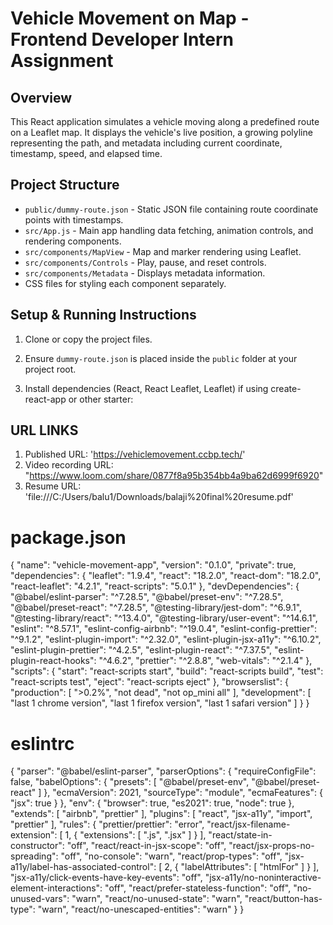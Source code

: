 # Vehicle Movement on Map - Frontend Developer Intern Assignment

## Overview

This React application simulates a vehicle moving along a predefined route on a Leaflet map.
It displays the vehicle's live position, a growing polyline representing the path, and metadata including current coordinate, timestamp, speed, and elapsed time.

## Project Structure

- `public/dummy-route.json` - Static JSON file containing route coordinate points with timestamps.
- `src/App.js` - Main app handling data fetching, animation controls, and rendering components.
- `src/components/MapView` - Map and marker rendering using Leaflet.
- `src/components/Controls` - Play, pause, and reset controls.
- `src/components/Metadata` - Displays metadata information.
- CSS files for styling each component separately.

## Setup & Running Instructions

1. Clone or copy the project files.

2. Ensure `dummy-route.json` is placed inside the `public` folder at your project root.

3. Install dependencies (React, React Leaflet, Leaflet) if using create-react-app or other starter:

## URL LINKS
1. Published URL: 'https://vehiclemovement.ccbp.tech/'
2. Video recording URL: "https://www.loom.com/share/0877f8a95b354bb4a9ba62d6999f6920"
3. Resume URL: 'file:///C:/Users/balu1/Downloads/balaji%20final%20resume.pdf'


# package.json
{
  "name": "vehicle-movement-app",
  "version": "0.1.0",
  "private": true,
  "dependencies": {
    "leaflet": "1.9.4",
    "react": "18.2.0",
    "react-dom": "18.2.0",
    "react-leaflet": "4.2.1",
    "react-scripts": "5.0.1"
  },
  "devDependencies": {
    "@babel/eslint-parser": "^7.28.5",
    "@babel/preset-env": "^7.28.5",
    "@babel/preset-react": "^7.28.5",
    "@testing-library/jest-dom": "^6.9.1",
    "@testing-library/react": "^13.4.0",
    "@testing-library/user-event": "^14.6.1",
    "eslint": "^8.57.1",
    "eslint-config-airbnb": "^19.0.4",
    "eslint-config-prettier": "^9.1.2",
    "eslint-plugin-import": "^2.32.0",
    "eslint-plugin-jsx-a11y": "^6.10.2",
    "eslint-plugin-prettier": "^4.2.5",
    "eslint-plugin-react": "^7.37.5",
    "eslint-plugin-react-hooks": "^4.6.2",
    "prettier": "^2.8.8",
    "web-vitals": "^2.1.4"
  },
  "scripts": {
    "start": "react-scripts start",
    "build": "react-scripts build",
    "test": "react-scripts test",
    "eject": "react-scripts eject"
  },
  "browserslist": {
    "production": [
      ">0.2%",
      "not dead",
      "not op_mini all"
    ],
    "development": [
      "last 1 chrome version",
      "last 1 firefox version",
      "last 1 safari version"
    ]
  }
} 


# eslintrc

{
  "parser": "@babel/eslint-parser",
  "parserOptions": {
    "requireConfigFile": false,
    "babelOptions": {
      "presets": [
        "@babel/preset-env",
        "@babel/preset-react"
      ]
    },
    "ecmaVersion": 2021,
    "sourceType": "module",
    "ecmaFeatures": {
      "jsx": true
    }
  },
  "env": {
    "browser": true,
    "es2021": true,
    "node": true
  },
  "extends": [
    "airbnb",
    "prettier"
  ],
  "plugins": [
    "react",
    "jsx-a11y",
    "import",
    "prettier"
  ],
  "rules": {
    "prettier/prettier": "error",
    "react/jsx-filename-extension": [
      1,
      {
        "extensions": [
          ".js",
          ".jsx"
        ]
      }
    ],
    "react/state-in-constructor": "off",
    "react/react-in-jsx-scope": "off",
    "react/jsx-props-no-spreading": "off",
    "no-console": "warn",
    "react/prop-types": "off",
    "jsx-a11y/label-has-associated-control": [
      2,
      {
        "labelAttributes": [
          "htmlFor"
        ]
      }
    ],
    "jsx-a11y/click-events-have-key-events": "off",
    "jsx-a11y/no-noninteractive-element-interactions": "off",
    "react/prefer-stateless-function": "off",
    "no-unused-vars": "warn",
    "react/no-unused-state": "warn",
    "react/button-has-type": "warn",
    "react/no-unescaped-entities": "warn"
  }
}

